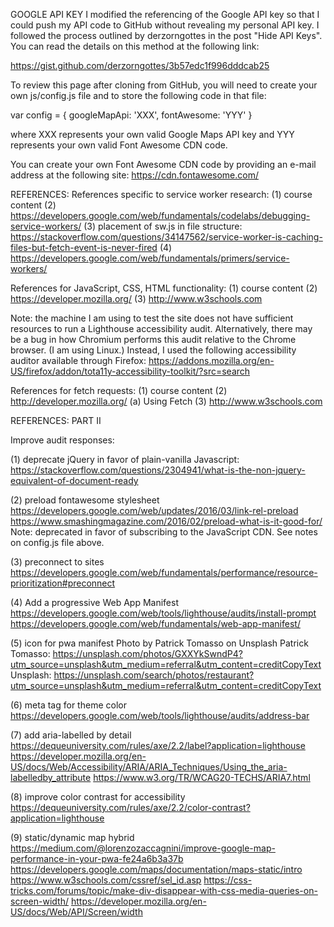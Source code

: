 GOOGLE API KEY
I modified the referencing of the Google API key so that I could push my API code to GitHub without revealing my personal API key. I followed the process outlined by derzorngottes in the post "Hide API Keys". You can read the details on this method at the following link:

https://gist.github.com/derzorngottes/3b57edc1f996dddcab25

To review this page after cloning from GitHub, you will need to create your own js/config.js file and to store the following code in that file:

var config = {
    googleMapApi: 'XXX',
    fontAwesome: 'YYY'
}

where XXX represents your own valid Google Maps API key
and YYY represents your own valid Font Awesome CDN code. 

You can create your own Font Awesome CDN code by providing an e-mail address at the following site:
https://cdn.fontawesome.com/ 


REFERENCES:
References specific to service worker research:
(1) course content
(2) https://developers.google.com/web/fundamentals/codelabs/debugging-service-workers/
(3) placement of sw.js in file structure: https://stackoverflow.com/questions/34147562/service-worker-is-caching-files-but-fetch-event-is-never-fired
(4) https://developers.google.com/web/fundamentals/primers/service-workers/


References for JavaScript, CSS, HTML functionality:
(1) course content
(2) https://developer.mozilla.org/
(3) http://www.w3schools.com

Note: the machine I am using to test the site does not have sufficient resources to run a Lighthouse accessibility audit. Alternatively, there may be a bug in how Chromium performs this audit relative to the Chrome browser. (I am using Linux.) Instead, I used the following accessibility auditor available through Firefox:
https://addons.mozilla.org/en-US/firefox/addon/tota11y-accessibility-toolkit/?src=search

References for fetch requests:
(1) course content 
(2) http://developer.mozilla.org/
    (a) Using Fetch
(3) http://www.w3schools.com

REFERENCES: PART II

Improve audit responses:

(1) deprecate jQuery in favor of plain-vanilla Javascript:
https://stackoverflow.com/questions/2304941/what-is-the-non-jquery-equivalent-of-document-ready

(2) preload fontawesome stylesheet
https://developers.google.com/web/updates/2016/03/link-rel-preload
https://www.smashingmagazine.com/2016/02/preload-what-is-it-good-for/
Note: deprecated in favor of subscribing to the JavaScript CDN. See notes on config.js file above.

(3) preconnect to sites
https://developers.google.com/web/fundamentals/performance/resource-prioritization#preconnect

(4) Add a progressive Web App Manifest
https://developers.google.com/web/tools/lighthouse/audits/install-prompt
https://developers.google.com/web/fundamentals/web-app-manifest/

(5) icon for pwa manifest
Photo by Patrick Tomasso on Unsplash
Patrick Tomasso: https://unsplash.com/photos/GXXYkSwndP4?utm_source=unsplash&utm_medium=referral&utm_content=creditCopyText
Unsplash: https://unsplash.com/search/photos/restaurant?utm_source=unsplash&utm_medium=referral&utm_content=creditCopyText

(6) meta tag for theme color
https://developers.google.com/web/tools/lighthouse/audits/address-bar

(7) add aria-labelled by detail
https://dequeuniversity.com/rules/axe/2.2/label?application=lighthouse
https://developer.mozilla.org/en-US/docs/Web/Accessibility/ARIA/ARIA_Techniques/Using_the_aria-labelledby_attribute
https://www.w3.org/TR/WCAG20-TECHS/ARIA7.html

(8) improve color contrast for accessibility
https://dequeuniversity.com/rules/axe/2.2/color-contrast?application=lighthouse

(9) static/dynamic map hybrid
https://medium.com/@lorenzozaccagnini/improve-google-map-performance-in-your-pwa-fe24a6b3a37b
https://developers.google.com/maps/documentation/maps-static/intro
https://www.w3schools.com/cssref/sel_id.asp
https://css-tricks.com/forums/topic/make-div-disappear-with-css-media-queries-on-screen-width/
https://developer.mozilla.org/en-US/docs/Web/API/Screen/width
